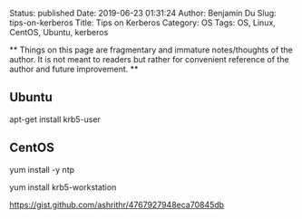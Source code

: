 Status: published
Date: 2019-06-23 01:31:24
Author: Benjamin Du
Slug: tips-on-kerberos
Title: Tips on Kerberos
Category: OS
Tags: OS, Linux, CentOS, Ubuntu, kerberos

**
Things on this page are fragmentary and immature notes/thoughts of the author.
It is not meant to readers but rather for convenient reference of the author and future improvement.
**

## Ubuntu

apt-get install krb5-user

## CentOS

yum install -y ntp

yum install krb5-workstation

https://gist.github.com/ashrithr/4767927948eca70845db
